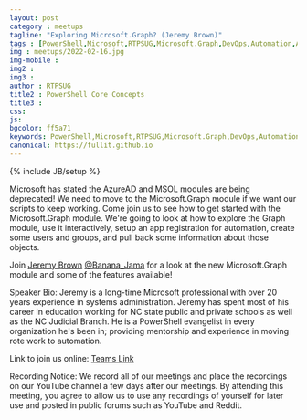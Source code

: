 ```yaml
---
layout: post
category : meetups
tagline: "Exploring Microsoft.Graph? (Jeremy Brown)"
tags : [PowerShell,Microsoft,RTPSUG,Microsoft.Graph,DevOps,Automation,API]
img : meetups/2022-02-16.jpg
img-mobile : 
img2 : 
img3 : 
author : RTPSUG
title2 : PowerShell Core Concepts
title3 : 
css: 
js: 
bgcolor: ff5a71
keywords: PowerShell,Microsoft,RTPSUG,Microsoft.Graph,DevOps,Automation,API
canonical: https://fullit.github.io
---
```

{% include JB/setup %}

Microsoft has stated the AzureAD and MSOL modules are being deprecated!  We need to move to the Microsoft.Graph module if we want our scripts to keep working.  Come join us to see how to get started with the Microsoft.Graph module.  We're going to look at how to explore the Graph module, use it interactively, setup an app registration for automation, create some users and groups, and pull back some information about those objects.

<!--more-->

Join [Jeremy Brown](https://github.com/bananajama)  [@Banana_Jama](https://twitter.com/Banana_Jama) for a look at the new Microsoft.Graph module and some of the features available!

Speaker Bio:
Jeremy is a long-time Microsoft professional with over 20 years experience in systems administration.  Jeremy has spent most of his career in education working for NC state public and private schools as well as the NC Judicial Branch.  He is a PowerShell evangelist in every organization he's been in; providing mentorship and experience in moving rote work to automation.

Link to join us online:
[Teams Link](https://teams.microsoft.com/l/meetup-join/19%3ameeting_MjhjMDlmYWItZjc0NS00ZTg0LWFlMDAtZGM5MzAzNDU2NTli%40thread.v2/0?context=%7b%22Tid%22%3a%22a70051d7-ca08-4339-bade-6d710a2ff616%22%2c%22Oid%22%3a%22aebb0a79-a180-4153-981d-276bb4f65981%22%7d)

Recording Notice:
We record all of our meetings and place the recordings on our YouTube channel a few days after our meetings. By attending this meeting, you agree to allow us to use any recordings of yourself for later use and posted in public forums such as YouTube and Reddit.

